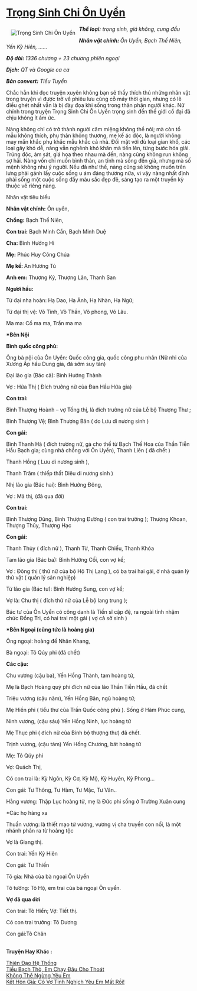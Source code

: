<a href="https://utruyen.com/trong-sinh-chi-on-uyen/5743/" title="Trọng Sinh Chi Ôn Uyển"><h1>Trọng Sinh Chi Ôn Uyển</h1></a><div style="display:table"><img align="right" style="float: left; padding: 10px;" src="https://utruyen.com/images/story/200x260/trong-sinh-chi-on-uyen.jpg" alt="Trọng Sinh Chi Ôn Uyển"><b><i>Thể loại:</i></b><i> trọng sinh, giá không, cung đấu</i><p></p><i></i><b><i>Nhân vật chính: </i></b><i>Ôn Uyển, Bạch Thế Niên, Yến Kỳ Hiên, ……</i><p></p><b><i>Độ dài: </i></b><i>1336 chương + 23 chương phiên ngoại</i><p></p><i></i><b><i>Dịch:</i></b><i> QT và Google ca ca</i><p></p><i></i><b><i>Bản convert:</i></b><i> Tiểu Tuyền</i><p></p>Chắc hẳn khi đọc truyện xuyên không bạn sẽ thấy thích thú những nhân vật trong truyện vì được trở về phiêu lưu cùng cỗ máy thời gian, nhưng có lẽ điều ghét nhất vẫn là bị đày đọa khi sống trong thân phận người khác. Nữ chính trong truyện Trọng Sinh Chi Ôn Uyển trọng sinh đến thế giới cổ đại đã chịu không ít ấm ức.<p></p>Nàng không chỉ có trở thành người câm miệng không thể nói; mà còn tổ mẫu không thích, phụ thân không thương, mẹ kế ác độc, là người không may mắn khắc phụ khắc mẫu khắc cả nhà. Đối mặt với đủ loại gian khổ, các loại gây khó dễ, nàng vẫn nghênh khó khăn mà tiến lên, từng bước hóa giải. Trúng độc, ám sát, giá họa theo nhau mà đến, nàng cũng không run không sợ hãi. Nàng vốn chỉ muốn bình thản, an tĩnh mà sống đến già, nhưng mà số mệnh không như ý người. Nếu đã như thế, nàng cũng sẽ không muốn trên lưng phải gánh lấy cuộc sống u ám đáng thương nữa, vì vậy nàng nhất định phải sống một cuộc sống đầy màu sắc đẹp đẽ, sáng tạo ra một truyền kỳ thuộc về riêng nàng.<p></p>Nhân vật tiêu biểu<p></p><b>Nhân vật chính:</b> Ôn uyển,<p></p><b>Chồng:</b> Bạch Thế Niên,<p></p><b>Con trai:</b> Bạch Minh Cẩn, Bạch Minh Duệ<p></p><b>Cha:</b> Bình Hướng Hi<p></p><b>Mẹ:</b> Phúc Huy Công Chúa<p></p><b>Mẹ kế: </b>An Hương Tú<p></p><b>Anh em:</b> Thượng Kỳ, Thượng Lân, Thanh San<p></p><b>Người hầu:</b><p></p>Tứ đại nha hoàn: Hạ Dao, Hạ Ảnh, Hạ Nhàn, Hạ Ngữ;<p></p>Tứ đại thị vệ: Võ Tinh, Võ Thần, Võ phong, Võ Lâu.<p></p>Ma ma: Cổ ma ma, Trần ma ma<p></p><b>*Bên Nội</b><p></p><b>Bình quốc công phủ:</b><p></p>Ông bà nội của Ôn Uyển: Quốc công gia, quốc công phu nhân (Nữ nhi của Xương Ấp hầu Dung gia, đã sớm suy tàn) <p></p>Đại lão gia (Bác cả): Bình Hướng Thành<p></p>Vợ : Hứa Thị ( Đích trưởng nữ của Đan Hầu Hứa gia)<p></p><b>Con trai:</b><p></p>Bình Thượng Hoành – vợ Tống thị, là đích trưởng nữ của Lễ bộ Thượng Thư ;<p></p>Bình Thượng Vệ; Bình Thượng Bân ( do Lưu di nương sinh )<p></p><b>Con gái:</b><p></p>Bình Thanh Hà ( đích trưởng nữ, gả cho thế tử Bạch Thế Hoa của Thần Tiễn Hầu Bạch gia; cùng nhà chồng với Ôn Uyển), Thanh Liên ( đã chết )<p></p>Thanh Hồng ( Lưu di nương sinh ),<p></p>Thanh Trâm ( thiếp thất Diêu di nương sinh )<p></p>Nhị lão gia (Bác hai): Bình Hướng Đông,<p></p>Vợ : Mã thị, (đã qua đời)<p></p><b>Con trai:</b><p></p>Bình Thượng Dũng, Bình Thượng Đường ( con trai trưởng ); Thượng Khoan, Thượng Thủy, Thượng Hạc<p></p><b>Con gái:</b><p></p>Thanh Thủy ( đích nữ ), Thanh Từ, Thanh Chiếu, Thanh Khóa<p></p>Tam lão gia (Bác ba): Bình Hướng Cối, con vợ kế;<p></p>Vợ : Đông thị ( thứ nữ của bộ Hộ Thị Lang ), có ba trai hai gái, ở nhà quản lý thứ vật ( quản lý sản nghiệp)<p></p>Tứ lão gia (Bác tư): Bình Hướng Sung, con vợ kế;<p></p>Vợ là: Chu thị ( đích thứ nữ của Lễ bộ lang trung );<p></p>Bác tư của Ôn Uyển có công danh là Tiến sĩ cập đệ, ra ngoài tỉnh nhậm chức Đồng Tri, có hai trai một gái ( vợ cả sở sinh )<p></p><b>*Bên Ngoại (cũng tức là hoàng gia)</b><p></p>Ông ngoại: hoàng đế Nhân Khang,<p></p>Bà ngoại: Tô Qúy phi (đã chết)<p></p><b>Các cậu:</b><p></p>Chu vương (cậu ba), Yến Hồng Thành, tam hoàng tử,<p></p>Mẹ là Bạch Hoàng quý phi đích nữ của lão Thần Tiễn Hầu, đã chết<p></p>Triệu vương (cậu năm), Yến Hồng Bân, ngũ hoàng tử;<p></p>Mẹ Hiền phi ( tiểu thư của Trấn Quốc công phủ ). Sống ở Hàm Phúc cung,<p></p>Ninh vương, (cậu sáu) Yến Hồng Ninh, lục hoàng tử<p></p>Mẹ Thục phi ( đích nữ của Binh bộ thượng thư) đã chết.<p></p>Trịnh vương, (cậu tám) Yến Hồng Chương, bát hoàng tử<p></p>Mẹ: Tô Qúy phi<p></p>Vợ: Quách Thị,<p></p>Có con trai là: Kỳ Ngôn, Kỳ Cơ, Kỳ Mộ, Kỳ Huyên, Kỳ Phong…<p></p>Con gái: Tư Thông, Tư Hàm, Tư Mặc, Tư Văn..<p></p>Hằng vương: Thập Lục hoàng tử, mẹ là Đức phi sống ở Trường Xuân cung<p></p>*Các họ hàng xa<p></p>Thuần vương: là thiết mạo tử vương, vương vị cha truyền con nối, là một nhánh phân ra từ hoàng tộc<p></p>Vợ là Giang thị.<p></p>Con trai: Yến Kỳ Hiên<p></p>Con gái: Tư Thiến<p></p>Tô gia: Nhà của bà ngoại Ôn Uyển<p></p>Tô tướng: Tô Hộ, em trai của bà ngoại Ôn uyển.<p></p><b>Vợ đã qua đời</b><p></p>Con trai: Tô Hiển; Vợ: Tiết thị.<p></p>Có con trai trưởng: Tô Dương<p></p>Con gái:Tô Chân</div><p><br><b>Truyện Hay Khác :</b></p><a href="https://utruyen.com/thien-dao-he-thong/17555/" alt="Thiên Đạo Hệ Thống">Thiên Đạo Hệ Thống</a><br/><a href="https://github.com/quanluxury/truyenhot/tree/master/truyenhay/16333/" alt="Tiểu Bạch Thỏ, Em Chạy Đâu Cho Thoát">Tiểu Bạch Thỏ, Em Chạy Đâu Cho Thoát</a><br/><a href="https://github.com/quanluxury/truyenhot/tree/master/truyenhay/19218/" alt="Không Thể Ngừng Yêu Em">Không Thể Ngừng Yêu Em</a><br/><a href="https://github.com/quanluxury/ngontinhhot/tree/master/truyenhay/19534/" alt="Kết Hôn Giả: Cô Vợ Tinh Nghịch Yêu Em Mất Rồi!">Kết Hôn Giả: Cô Vợ Tinh Nghịch Yêu Em Mất Rồi!</a><br/>